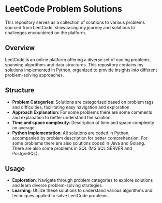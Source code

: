 # LeetCode Problem Solutions

This repository serves as a collection of solutions to various problems sourced from LeetCode, showcasing my journey and solutions to challenges encountered on the platform.

## Overview

LeetCode is an online platform offering a diverse set of coding problems, spanning algorithms and data structures. This repository contains my solutions implemented in Python, organized to provide insights into different problem-solving approaches.

## Structure

- **Problem Categories**: Solutions are categorized based on problem tags and difficulties, facilitating easy navigation and exploration.
- **Approach Explanation**: For some problems there are some comments and explanation to better understand the solution.
- **Time and space complexity**: Description of time and space complexity on average.
- **Python Implementation**: All solutions are coded in Python, accompanied by problem description for better comprehension. For some problems there are also solutions coded in Java and Golang.
There are also some problems in SQL (MS SQL SERVER and PostgreSQL).

## Usage

- **Exploration**: Navigate through problem categories to explore solutions and learn diverse problem-solving strategies.
- **Learning**: Utilize these solutions to understand various algorithms and techniques applied to solve LeetCode problems.